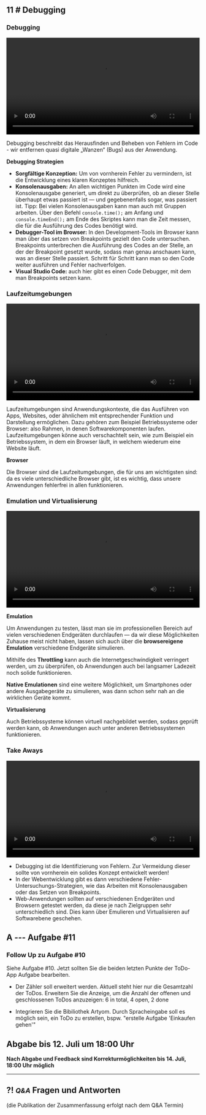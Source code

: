 ## **11 _#_** Debugging

### Debugging
<video controls width="100%"> 
    <source src="https://lehre.gabriel-rausch.de/HFU/EIA1_SoSe20/L11/L11_01_Debugging.mp4" type="video/mp4"> 
    <a href="https://lehre.gabriel-rausch.de/HFU/EIA1_SoSe20/L11/L11_01_Debugging.mp4">Zum Video</a>
</video>

Debugging beschreibt das Herausfinden und Beheben von Fehlern im Code - wir entfernen quasi digitale „Wanzen“ (Bugs) aus der Anwendung.

**Debugging Strategien**
* **Sorgfältige Konzeption:** Um von vornherein Fehler zu vermindern, ist die Entwicklung eines klaren Konzeptes hilfreich.
* **Konsolenausgaben:** An allen wichtigen Punkten im Code wird eine Konsolenausgabe generiert, um direkt zu überprüfen, ob an dieser Stelle überhaupt etwas passiert ist — und gegebenenfalls sogar, was passiert ist. Tipp: Bei vielen Konsolenausgaben kann man auch mit Gruppen arbeiten. Über den Befehl `console.time();` am Anfang und `console.timeEnd();` am Ende des Skriptes kann man die Zeit messen, die für die Ausführung des Codes benötigt wird.
* **Debugger-Tool im Browser:** In den Development-Tools im Browser kann man über das setzen von Breakpoints gezielt den Code untersuchen. Breakpoints unterbrechen die Ausführung des Codes an der Stelle, an der der Breakpoint gesetzt wurde, sodass man genau anschauen kann, was an dieser Stelle passiert. Schritt für Schritt kann man so den Code weiter ausführen und Fehler nachverfolgen.
* **Visual Studio Code:** auch hier gibt es einen Code Debugger, mit dem man Breakpoints setzen kann.


### Laufzeitumgebungen
<video controls width="100%"> 
    <source src="https://lehre.gabriel-rausch.de/HFU/EIA1_SoSe20/L11/L11_02_Laufzeitumgebungen.mp4" type="video/mp4"> 
    <a href="https://lehre.gabriel-rausch.de/HFU/EIA1_SoSe20/L11/L11_02_Laufzeitumgebungen.mp4">Zum Video</a>
</video>

Laufzeitumgebungen sind Anwendungskontexte, die das Ausführen von Apps, Websites, oder ähnlichem mit entsprechender Funktion und Darstellung ermöglichen. Dazu gehören zum Beispiel Betriebssysteme oder Browser: also Rahmen, in denen Softwarekomponenten laufen. <br>
Laufzeitumgebungen könne auch verschachtelt sein, wie zum Beispiel ein Betriebssystem, in dem ein Browser läuft, in welchem wiederum eine Website läuft.

**Browser**

Die Browser sind die Laufzeitumgebungen, die für uns am wichtigsten sind: da es viele unterschiedliche Browser gibt, ist es wichtig, dass unsere Anwendungen fehlerfrei in allen funktionieren.


### Emulation und Virtualisierung

<video controls width="100%"> 
    <source src="https://lehre.gabriel-rausch.de/HFU/EIA1_SoSe20/L11/L11_03_Emulation_und_Virtualisierung.mp4" type="video/mp4"> 
    <a href="https://lehre.gabriel-rausch.de/HFU/EIA1_SoSe20/L11/L11_03_Emulation_und_Virtualisierung.mp4">Zum Video</a>
</video>

**Emulation**

Um Anwendungen zu testen, lässt man sie im professionellen Bereich auf vielen verschiedenen Endgeräten durchlaufen — da wir diese Möglichkeiten Zuhause meist nicht haben, lassen sich auch über die **browsereigene Emulation** verschiedene Endgeräte simulieren. 

Mithilfe des **Throttling** kann auch die Internetgeschwindigkeit verringert werden, um zu überprüfen, ob Anwendungen auch bei langsamer Ladezeit noch solide funktionieren.

**Native Emulationen** sind eine weitere Möglichkeit, um Smartphones oder andere Ausgabegeräte zu simulieren, was dann schon sehr nah an die wirklichen Geräte kommt.

**Virtualisierung**

Auch Betriebssysteme können virtuell nachgebildet werden, sodass geprüft werden kann, ob Anwendungen auch unter anderen Betriebssystemen funktionieren.


### Take Aways
<video controls width="100%"> 
    <source src="https://lehre.gabriel-rausch.de/HFU/EIA1_SoSe20/L11/L11_04_Take_Aways.mp4" type="video/mp4"> 
    <a href="https://lehre.gabriel-rausch.de/HFU/EIA1_SoSe20/L11/L11_04_Take_Aways.mp4">Zum Video</a>
</video>

* Debugging ist die Identifizierung von Fehlern. Zur Vermeidung dieser sollte von vornherein ein solides Konzept entwickelt werden!
* In der Webentwicklung gibt es dann verschiedene Fehler-Untersuchungs-Strategien, wie das Arbeiten mit Konsolenausgaben oder das Setzen von Breakpoints.
* Web-Anwendungen sollten auf verschiedenen Endgeräten und Browsern getestet werden, da diese je nach Zielgruppen sehr unterschiedlich sind. Dies kann über Emulieren und Virtualisieren auf Softwarebene geschehen.


## **A _---_** Aufgabe #11
### Follow Up zu Aufgabe #10

Siehe Aufgabe #10. Jetzt sollten Sie die beiden letzten Punkte der ToDo-App Aufgabe bearbeiten.

- Der Zähler soll erweitert werden. Aktuell steht hier nur die Gesamtzahl der ToDos. Erweitern Sie die Anzeige, um die Anzahl der offenen und geschlossenen ToDos anzuzeigen: 6 in total, 4 open, 2 done

- Integrieren Sie die Bibiliothek Artyom. Durch Spracheingabe soll es möglich sein, ein ToDo zu erstellen, bspw. "erstelle Aufgabe 'Einkaufen gehen'"

## Abgabe bis 12. Juli um 18:00 Uhr
__Nach Abgabe und Feedback sind Korrekturmöglichkeiten bis 14. Juli, 18:00 Uhr möglich__


---


## **?! _<small>Q&A</small>_** Fragen und Antworten
(die Publikation der Zusammenfassung erfolgt nach dem Q&A Termin)
